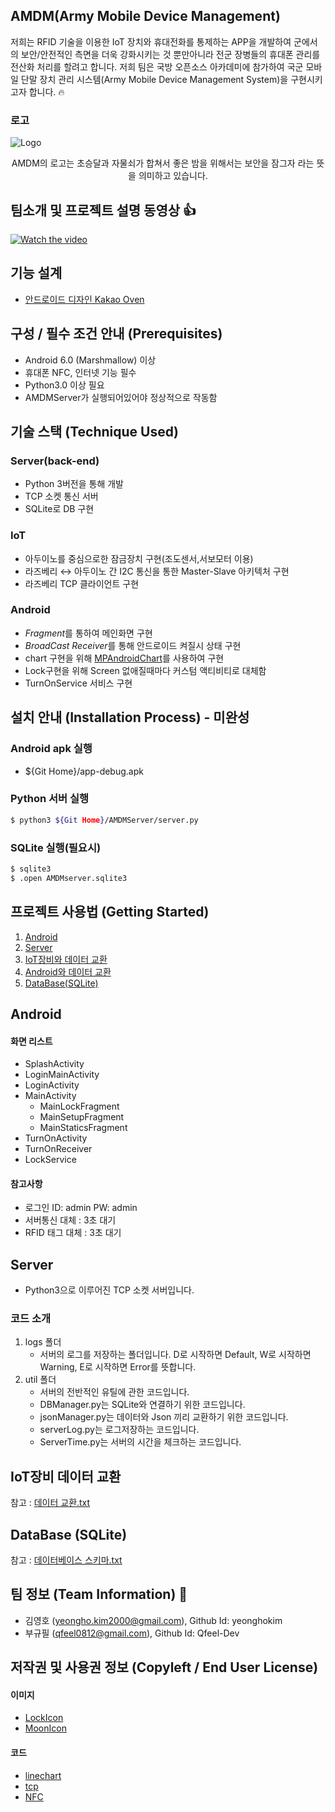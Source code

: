 ## AMDM(Army Mobile Device Management)
저희는 RFID 기술을 이용한 IoT 장치와 휴대전화를 통제하는 APP을 개발하여 군에서의 보안/안전적인 측면을 더욱 강화시키는 것 뿐만아니라 전군 장병들의 휴대폰 관리를 전산화 처리를 할려고 합니다.
저희 팀은 국방 오픈소스 아카데미에 참가하여 국군 모바일 단말 장치 관리 시스템(Army Mobile Device Management System)을 구현시키고자 합니다. 🔥

### 로고

![Logo](https://github.com/yeonghokim/AMDM/blob/main/logo/Logo_Github.png)

<p align="center">AMDM의 로고는 초승달과 자물쇠가 합쳐서 좋은 밤을 위해서는 보안을 잠그자 라는 뜻을 의미하고 있습니다.</p>

## 팀소개 및 프로젝트 설명 동영상 👍
[![Watch the video](https://img.youtube.com/vi/LjX3eVQdIyk/0.jpg)](https://www.youtube.com/watch?time_continue=117&v=LjX3eVQdIyk)

## 기능 설계
 - [안드로이드 디자인 Kakao Oven](https://ovenapp.io/project/qREXQacVLW1qzBvL5xhXo0wNgUoqVt7W#ScIyR)

## 구성 / 필수 조건 안내 (Prerequisites)
* Android 6.0 (Marshmallow) 이상 
* 휴대폰 NFC, 인터넷 기능 필수
* Python3.0 이상 필요
* AMDMServer가 실행되어있어야 정상적으로 작동함

## 기술 스택 (Technique Used)
### Server(back-end)
 - Python 3버전을 통해 개발
 - TCP 소켓 통신 서버
 - SQLite로 DB 구현

### IoT
 - 아두이노를 중심으로한 잠금장치 구현(조도센서,서보모터 이용)
 - 라즈베리 ↔ 아두이노 간 I2C 통신을 통한 Master-Slave 아키텍처 구현
 - 라즈베리 TCP 클라이언트 구현

### Android
 - *Fragment*를 통하여 메인화면 구현
 - *BroadCast Receiver*를 통해 안드로이드 켜질시 상태 구현
 - chart 구현을 위해 [MPAndroidChart](https://github.com/PhilJay/MPAndroidChart)를 사용하여 구현
 - Lock구현을 위해 Screen 없애질때마다 커스텀 액티비티로 대체함
 - TurnOnService 서비스 구현

## 설치 안내 (Installation Process) - 미완성

### Android apk 실행
* ${Git Home}/app-debug.apk

### Python 서버 실행
```bash
$ python3 ${Git Home}/AMDMServer/server.py
```

### SQLite 실행(필요시)
```bash
$ sqlite3
$ .open AMDMserver.sqlite3
```

## 프로젝트 사용법 (Getting Started)
1. [Android](https://github.com/yeonghokim/AMDM#android-1)
2. [Server](https://github.com/yeonghokim/AMDM#server)
3. [IoT장비와 데이터 교환](https://github.com/yeonghokim/AMDM#iot%EC%9E%A5%EB%B9%84-%EB%8D%B0%EC%9D%B4%ED%84%B0-%EA%B5%90%ED%99%98)
4. [Android와 데이터 교환](https://github.com/yeonghokim/AMDM#android-%EB%8D%B0%EC%9D%B4%ED%84%B0-%EA%B5%90%ED%99%98)
5. [DataBase(SQLite)](https://github.com/yeonghokim/AMDM#database-sqlite)

## Android
#### 화면 리스트
* SplashActivity
* LoginMainActivity
* LoginActivity
* MainActivity
    * MainLockFragment
    * MainSetupFragment
    * MainStaticsFragment
* TurnOnActivity
* TurnOnReceiver
* LockService
#### 참고사항
* 로그인 ID: admin PW: admin
* 서버통신 대체 : 3초 대기
* RFID 태그 대체 : 3초 대기

## Server
* Python3으로 이루어진 TCP 소켓 서버입니다.

### 코드 소개
1. logs 폴더
    * 서버의 로그를 저장하는 폴더입니다. D로 시작하면 Default, W로 시작하면 Warning, E로 시작하면 Error를 뜻합니다.
2. util 폴더
    * 서버의 전반적인 유틸에 관한 코드입니다.
    * DBManager.py는 SQLite와 연결하기 위한 코드입니다.
    * jsonManager.py는 데이터와 Json 끼리 교환하기 위한 코드입니다.
    * serverLog.py는 로그저장하는 코드입니다.
    * ServerTime.py는 서버의 시간을 체크하는 코드입니다.
    
## IoT장비 데이터 교환
참고 : [데이터 교환.txt](https://github.com/osamhack2020/APP_AMDM_KimChunma/blob/main/%EB%8D%B0%EC%9D%B4%ED%84%B0%20%EA%B5%90%ED%99%98.txt)

## DataBase (SQLite)
참고 : [데이터베이스 스키마.txt](https://github.com/osamhack2020/APP_AMDM_KimChunma/blob/main/%EB%8D%B0%EC%9D%B4%ED%84%B0%EB%B2%A0%EC%9D%B4%EC%8A%A4%20%EC%8A%A4%ED%82%A4%EB%A7%88.txt)


## 팀 정보 (Team Information) 💙
- 김영호 (yeongho.kim2000@gmail.com), Github Id: yeonghokim
- 부규필 (qfeel0812@gmail.com), Github Id: Qfeel-Dev

## 저작권 및 사용권 정보 (Copyleft / End User License)
#### 이미지
 * [LockIcon](https://www.flaticon.com/free-icon/lock_3039495?term=lock&page=1&position=65)
 * [MoonIcon](https://www.flaticon.com/free-icon/moon_1030337?term=moon&page=2&position=85)
#### 코드
 * [linechart](https://github.com/PhilJay/MPAndroidChart)
 * [tcp](https://github.com/DDANGEUN/TCP_ClientSocket/tree/master)
 * [NFC](https://github.com/codexpedia/android_nfc_read_write)

